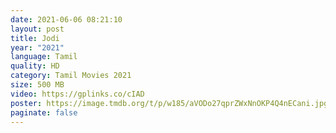 ```yaml
---
date: 2021-06-06 08:21:10
layout: post
title: Jodi
year: "2021"
language: Tamil
quality: HD
category: Tamil Movies 2021
size: 500 MB
video: https://gplinks.co/cIAD
poster: https://image.tmdb.org/t/p/w185/aVODo27qprZWxNnOKP4Q4nECani.jpg
paginate: false
---
```

